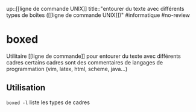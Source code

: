 up::[[ligne de commande UNIX]]
title::"entourer du texte avec différents types de boîtes ([[ligne de commande UNIX]])"
#informatique #no-review 
# boxed
Utilitaire [[ligne de commande]]
pour entourer du texte avec différents cadres
certains cadres sont des commentaires de langages de programmation (vim, latex, html, scheme, java...)

## Utilisation

`boxed -l` liste les types de cadres
